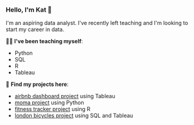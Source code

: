 ### Hello, I'm Kat 👋

I'm an aspiring data analyst. I've recently left teaching and I'm looking to start my career in data.

👩‍🎓 **I've been teaching myself**:
* Python
* SQL
* R
* Tableau
  
🔎 **Find my projects here**:
* [airbnb dashboard project](https://github.com/katbates/airbnb/) using Tableau
* [moma project](https://github.com/katbates/moma-project) using Python
* [fitness tracker project](https://github.com/katbates/fitness-tracker) using R
* [london bicycles project](https://github.com/katbates/london-bicycles) using SQL and Tableau
